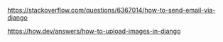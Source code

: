 https://stackoverflow.com/questions/6367014/how-to-send-email-via-django

https://how.dev/answers/how-to-upload-images-in-django